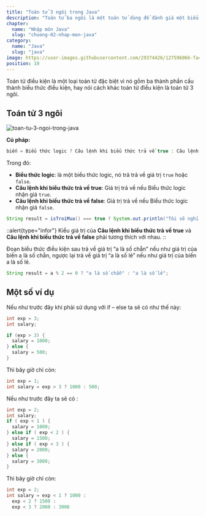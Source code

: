 ```yaml
---
title: "Toán tử 3 ngôi trong Java"
description: "Toán tử ba ngôi là một toán tử dùng để đánh giá một biểu thức có giá trị boolean và sẽ gán giá trị dựa vào kết quả."
chapter:
  name: "Nhập môn Java"
  slug: "chuong-02-nhap-mon-java"
category:
  name: "Java"
  slug: "java"
image: https://user-images.githubusercontent.com/29374426/127596066-fa46df01-982f-4a72-b6d1-f7d8f5c5a9b3.png
position: 19
---
```


Toán tử điều kiện là một loại toán tử đặc biệt vì nó gồm ba thành phần cấu thành biểu thức điều kiện, hay nói cách khác toán tử điều kiện là toán tử 3 ngôi.

## Toán tử 3 ngôi

![toan-tu-3-ngoi-trong-java](https://user-images.githubusercontent.com/29374426/127596066-fa46df01-982f-4a72-b6d1-f7d8f5c5a9b3.png)

**Cú pháp:**

```java
biến = Biểu thức logic ? Câu lệnh khi biểu thức trả về true : Câu lệnh khi biếu thức trả về false;
```

Trong đó:

- **Biểu thức logic**: là một biểu thức logic, nó trả trả về giá trị `true` hoặc `false`.
- **Câu lệnh khi biểu thức trả về true**: Giá trị trả về nếu Biểu thức logic nhận giá `true`.
- **Câu lệnh khi biếu thức trả về false**: Giá trị trả về nếu Biểu thức logic nhận giá `false`.

```java
String result = isTroiMua() === true ? System.out.println("Tôi sẽ nghỉ học") : System.out.println("Tôi sẽ đi học");
```

::alert{type="infor"}
Kiểu giá trị của <b>Câu lệnh khi biểu thức trả về true</b> và <b>Câu lệnh khi biếu thức trả về false</b> phải tương thích với nhau.
::

<div class="example"> Đoạn biểu thức điều kiện sau trả về giá trị “a là số chẵn” nếu như giá trị của biến a là số chẵn, ngược lại trả về giá trị “a là số lẻ” nếu như giá trị của biến a là số lẻ.</div>

```java
String result = a % 2 == 0 ? "a là số chẵn" : "a là số lẻ";
```

## Một số ví dụ

Nếu như trước đây khi phải sử dụng với if – else ta sẽ có như thế này:

```java
int exp = 3;
int salary;

if (exp > 3) {
  salary = 1000;
} else {
  salary = 500;
}
```

Thì bây giờ chỉ còn:

```java
int exp = 1;
int salary = exp > 3 ? 1000 : 500;
```

Nếu như trước đây ta sẽ có :

```java
int exp = 2;
int salary;
if ( exp < 1 ) {
  salary = 1000;
} else if ( exp < 2 ) {
  salary = 1500;
} else if ( exp < 3 ) {
  salary = 2000;
} else {
  salary = 3000;
}
```

Thì bây giờ chỉ còn:

```java
int exp = 2;
int salary = exp < 1 ? 1000 :
  exp < 2 ? 1500 :
  exp < 3 ? 2000 : 3000
```

